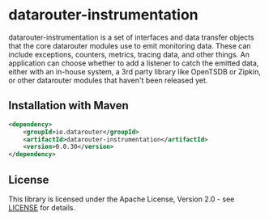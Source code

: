 # datarouter-instrumentation

datarouter-instrumentation is a set of interfaces and data transfer objects that the core datarouter modules use to emit monitoring data. These can include exceptions, counters, metrics, tracing data, and other things. An application can choose whether to add a listener to catch the emitted data, either with an in-house system, a 3rd party library like OpenTSDB or Zipkin, or other datarouter modules that haven't been released yet.

## Installation with Maven

```xml
<dependency>
	<groupId>io.datarouter</groupId>
	<artifactId>datarouter-instrumentation</artifactId>
	<version>0.0.30</version>
</dependency>
```

## License

This library is licensed under the Apache License, Version 2.0 - see [LICENSE](../LICENSE) for details.
